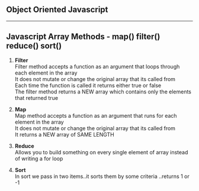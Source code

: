 ## Object Oriented Javascript   


---
## Javascript Array Methods - map() filter() reduce() sort()

1. **Filter**   
Filter method accepts a function as an argument that loops through each element in the array   
It does not mutate or change the original array that its called from   
Each time the function is called it returns either true or false   
The filter method returns a NEW array which contains only the elements that returned true   

1. **Map**   
Map method accepts a function as an argument that runs for each element in the array   
It does not mutate or change the original array that its called from   
It returns a NEW array of SAME LENGTH   

1. **Reduce**   
Allows you to build something on every single element of array instead of writing a for loop

1. **Sort**   
In sort we pass in two items..it sorts them by some criteria ..returns 1 or -1